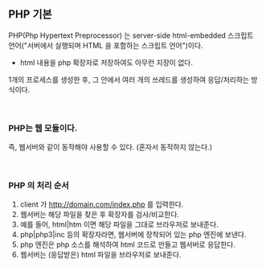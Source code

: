 ## PHP 기본

PHP(Php Hypertext Preprocessor) 는 server-side html-embedded 스크립트 언어("서버에서 실행되며 HTML 을 포함하는 스크립트 언어")이다.
- html 내용을 php 확장자로 저장하여도 아무런 지장이 없다.

1개의 프로세스를 생성한 후, 그 안에서 여러 개의 쓰레드를 생성하여 응답/처리하는 방식이다.

<br>

### PHP는 웹 모듈이다.

즉, 웹서버와 같이 동작해야 사용할 수 있다. (혼자서 동작하지 않는다.) 

<br>

### PHP 의 처리 순서

1. client 가 http://domain.com/index.php 를 입력한다.
2. 웹서버는 해당 파일을 찾은 후 확장자를 검사/비교한다.
3. 예를 들어, html|htm 이면 해당 파일을 그대로 브라우저로 보내준다.
4. php|php3|inc 등의 확장자라면, 웹서버에 장착되어 있는 php 엔진에 보낸다.
5. php 엔진은 php 소스를 해석하여 html 코드로 만들고 웹서버로 응답한다.
6. 웹서버는 (응답받은) html 파일을 브라우저로 보내준다.

<br>